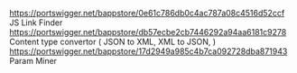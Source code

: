 https://portswigger.net/bappstore/0e61c786db0c4ac787a08c4516d52ccf    JS Link Finder <br>
https://portswigger.net/bappstore/db57ecbe2cb7446292a94aa6181c9278 Content type convertor ( JSON to XML, XML to JSON, )
https://portswigger.net/bappstore/17d2949a985c4b7ca092728dba871943  Param Miner 
